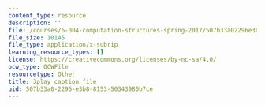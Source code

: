 ```yaml
---
content_type: resource
description: ''
file: /courses/6-004-computation-structures-spring-2017/507b33a02296e3b8815350343980b7ce_usMPXTDOIn0.srt
file_size: 10145
file_type: application/x-subrip
learning_resource_types: []
license: https://creativecommons.org/licenses/by-nc-sa/4.0/
ocw_type: OCWFile
resourcetype: Other
title: 3play caption file
uid: 507b33a0-2296-e3b8-8153-50343980b7ce
---
```

